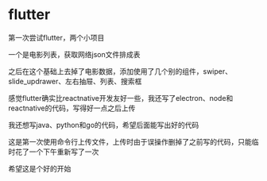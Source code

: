 # flutter
第一次尝试flutter，两个小项目   

一个是电影列表，获取网络json文件排成表     
    
之后在这个基础上去掉了电影数据，添加使用了几个别的组件，swiper、slide_updrawer、左右抽屉、列表、搜索框  
  
感觉flutter确实比reactnative开发友好一些，我还写了electron、node和reactnative的代码，写得好一点之后上传    
  
我还想写java、python和go的代码，希望后面能写出好的代码  
  
这是第一次使用命令行上传文件，上传时由于误操作删掉了之前写的代码，只能临时花了一个下午重新写了一次  
  
希望这是个好的开始    
